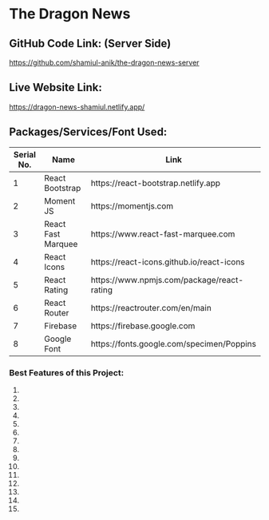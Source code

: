 # The Dragon News

## GitHub Code Link: (Server Side)
https://github.com/shamiul-anik/the-dragon-news-server

## Live Website Link:
https://dragon-news-shamiul.netlify.app/

## Packages/Services/Font Used:
<!-- 1. React Bootstrap: https://react-bootstrap.netlify.app
2. Moment JS: https://momentjs.com
3. React Fast Marquee: https://www.react-fast-marquee.com
4. React Icons: https://react-icons.github.io/react-icons
5. React Rating: https://www.npmjs.com/package/react-rating
6. React Router: https://reactrouter.com/en/main
7. Firebase: https://firebase.google.com
8. Google Font: https://fonts.google.com/specimen/Poppins -->

<table>
  <thead>
    <tr>
      <th>Serial No.</th>
      <th>Name</th>
      <th>Link</th>
    </tr>
  </thead>
  <tbody>
    <tr>
      <td>1</td>
      <td>React Bootstrap</td>
      <td>https://react-bootstrap.netlify.app</td>
    </tr>
    <tr>
      <td>2</td>
      <td>Moment JS</td>
      <td>https://momentjs.com</td>
    </tr>
    <tr>
      <td>3</td>
      <td>React Fast Marquee</td>
      <td>https://www.react-fast-marquee.com</td>
    </tr>
    <tr>
      <td>4</td>
      <td>React Icons</td>
      <td>https://react-icons.github.io/react-icons</td>
    </tr>
    <tr>
      <td>5</td>
      <td>React Rating</td>
      <td>https://www.npmjs.com/package/react-rating</td>
    </tr>
    <tr>
      <td>6</td>
      <td>React Router</td>
      <td>https://reactrouter.com/en/main</td>
    </tr>
    <tr>
      <td>7</td>
      <td>Firebase</td>
      <td>https://firebase.google.com</td>
    </tr>
    <tr>
      <td>8</td>
      <td>Google Font</td>
      <td>https://fonts.google.com/specimen/Poppins</td>
    </tr>
  </tbody>
</table>

### Best Features of this Project:
1. 
2. 
3. 
4. 
5. 
6. 
7. 
8. 
9. 
10. 
11. 
12. 
13. 
14. 
15. 
